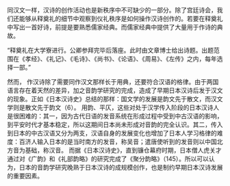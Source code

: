 同汉文一样，汉诗的创作活动也是新秩序中不可缺少的一部分。除了宫廷诗会，我们还能够从释奠礼的细节中观察到仪礼秩序是如何操作汉诗创作的。若要在释奠礼中写出一首好诗，前提是要熟悉儒家经典。而儒家经典中提供了大量用于作诗的典故。

“释奠礼在大学寮进行。公卿参拜完毕后落座。此时由文章博士给出诗题。出题范围在《孝经》、《礼记》、《毛诗》、《尚书》、《论语》、《周易》、《左传》之内，每年选择一部。”

然而， 作汉诗除了需要同作汉文那样长于用典，还要符合汉语的格律。由于两国语言存在着天然的差异，加之音韵学研究的完成，造成了早期日本汉诗后发于汉文的现象。正如《日本汉诗史》总结的那样：国文学的发展是韵文先于散文，而汉文学则是散文先于韵文（6）。
用韵、平仄，这些对处于汉学传入阶段的日本汉诗人是很困难的：其一，因为古代日语的发音系统在形成过程中受到中古汉语的影响，到平安时代才基本稳定，所以这期间日本尚未形成对音韵的完全认识。其二，传入到日本的中古汉语又分为两支，汉语自身的发展变化也增加了日本人学习格律的难度：百济人输入日本的是当时南方的发音，称吴音；遣唐使听到的发音则以中国北方音为基础，称汉音。
而据《日本汉诗史》，直到镰仓幕府时期，日本僧人虎关才通过对《广韵》和《礼部韵略》的研究完成了《聚分韵略》（145）。所以可以认为，日本的音韵学研究晚熟于日本汉诗的成规模创作，也是制约早期日本汉诗发展的重要因素。
